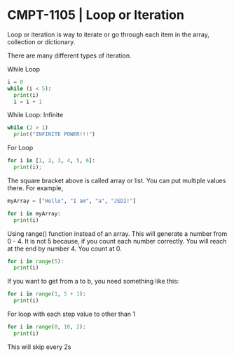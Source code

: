 # CMPT-1105 | Loop or Iteration

Loop or iteration is way to iterate or go through each item in the array, collection or dictionary.

There are many different types of iteration.

While Loop

```python
i = 0
while (i < 5):
  print(i)
  i = i + 1
```

While Loop: Infinite

```python
while (2 > 1)
  print("INFINITE POWER!!!")
```

For Loop
```python
for i in [1, 2, 3, 4, 5, 6]:
  print(i);
```

The square bracket above is called array or list.
You can put multiple values there.
For example,

```python
myArray = ["Hello", "I am", "a", "JEDI!"]

for i in myArray:
  print(i)
```

Using range() function instead of an array. This will generate a number from 0 - 4. It is not 5 because, if you count each number correctly. You will reach at the end by number 4. You count at 0.

```python
for i in range(5):
  print(i)
```

If you want to get from a to b, you need something like this:
```python
for i in range(1, 5 + 1):
  print(i)
```

For loop with each step value to other than 1
```python
for i in range(0, 10, 2):
  print(i)
```

This will skip every 2s
